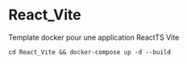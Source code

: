 # React_Vite
Template docker pour une application ReactTS Vite

```cd React_Vite && docker-compose up -d --build```
